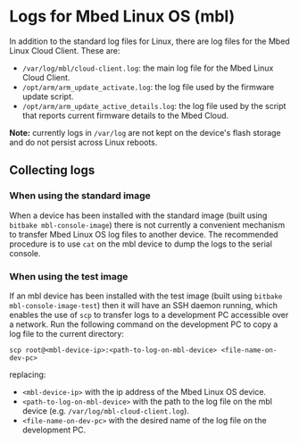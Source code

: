 # Logs for Mbed Linux OS (mbl)

In addition to the standard log files for Linux, there are log files for the Mbed Linux Cloud Client. These are:
* `/var/log/mbl/cloud-client.log`: the main log file for the Mbed Linux Cloud Client.
* `/opt/arm/arm_update_activate.log`: the log file used by the firmware update script.
* `/opt/arm/arm_update_active_details.log`: the log file used by the script that reports current firmware details to the Mbed Cloud.

**Note:** currently logs in `/var/log` are not kept on the device's flash storage and do not persist across Linux reboots.

## Collecting logs

### When using the standard image
When a device has been installed with the standard image (built using `bitbake mbl-console-image`) there is not currently a convenient mechanism to transfer Mbed Linux OS log files to another device. The recommended procedure is to use `cat` on the mbl device to dump the logs to the serial console.

### When using the test image
If an mbl device has been installed with the test image (built using `bitbake mbl-console-image-test`) then it will have an SSH daemon running, which enables the use of `scp` to transfer logs to a development PC accessible over a network. Run the following command on the development PC to copy a log file to the current directory:
```
scp root@<mbl-device-ip>:<path-to-log-on-mbl-device> <file-name-on-dev-pc>
```
replacing:
* `<mbl-device-ip>` with the ip address of the Mbed Linux OS device.
* `<path-to-log-on-mbl-device>` with the path to the log file on the mbl device (e.g. `/var/log/mbl-cloud-client.log`).
* `<file-name-on-dev-pc>` with the desired name of the log file on the development PC.
